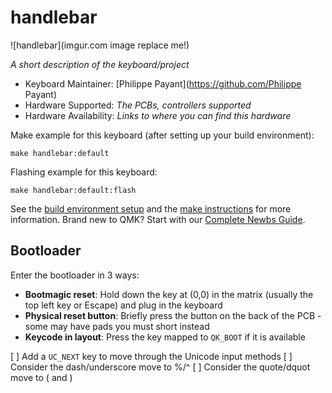# handlebar

![handlebar](imgur.com image replace me!)

*A short description of the keyboard/project*

* Keyboard Maintainer: [Philippe Payant](https://github.com/Philippe Payant)
* Hardware Supported: *The PCBs, controllers supported*
* Hardware Availability: *Links to where you can find this hardware*

Make example for this keyboard (after setting up your build environment):

    make handlebar:default

Flashing example for this keyboard:

    make handlebar:default:flash

See the [build environment setup](https://docs.qmk.fm/#/getting_started_build_tools) and the [make instructions](https://docs.qmk.fm/#/getting_started_make_guide) for more information. Brand new to QMK? Start with our [Complete Newbs Guide](https://docs.qmk.fm/#/newbs).

## Bootloader

Enter the bootloader in 3 ways:

* **Bootmagic reset**: Hold down the key at (0,0) in the matrix (usually the top left key or Escape) and plug in the keyboard
* **Physical reset button**: Briefly press the button on the back of the PCB - some may have pads you must short instead
* **Keycode in layout**: Press the key mapped to `QK_BOOT` if it is available


[ ] Add a `UC_NEXT` key to move through the Unicode input methods
[ ] Consider the dash/underscore move to %/^
[ ] Consider the quote/dquot move to ( and )
